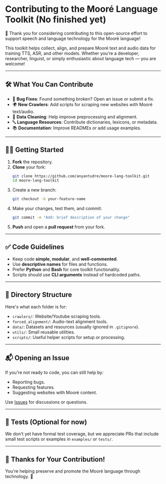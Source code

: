 # Contributing to the Mooré Language Toolkit (No finished yet)

🎉 Thank you for considering contributing to this open-source effort to support speech and language technology for the Mooré language!

This toolkit helps collect, align, and prepare Mooré text and audio data for training TTS, ASR, and other models. Whether you’re a developer, researcher, linguist, or simply enthusiastic about language tech — you are welcome!

---

## 🛠 What You Can Contribute

* 🐞 **Bug Fixes**: Found something broken? Open an issue or submit a fix.
* 🌍 **New Crawlers**: Add scripts for scraping new websites with Mooré text/audio.
* 🧼 **Data Cleaning**: Help improve preprocessing and alignment.
* 🔤 **Language Resources**: Contribute dictionaries, lexicons, or metadata.
* 📚 **Documentation**: Improve READMEs or add usage examples.

---

## 🧑‍💻 Getting Started

1. **Fork** the repository.
2. **Clone** your fork:
   ```bash
   git clone https://github.com/anyantudre/moore-lang-toolkit.git
   cd moore-lang-toolkit
   ```
3. Create a new branch:
   ```bash
   git checkout -b your-feature-name
   ```
4. Make your changes, test them, and commit:
   ```bash
   git commit -m "Add: brief description of your change"
   ```
5. **Push** and open a **pull request** from your fork.

---

## ✅ Code Guidelines
* Keep code **simple, modular**, and **well-commented**.
* Use **descriptive names** for files and functions.
* Prefer **Python** and **Bash** for core toolkit functionality.
* Scripts should use **CLI arguments** instead of hardcoded paths.

---

## 📂 Directory Structure
Here's what each folder is for:

* `crawlers/`: Website/Youtube scraping tools.
* `forced_alignment/`: Audio-text alignment tools.
* `data/`: Datasets and resources (usually ignored in `.gitignore`).
* `utils/`: Small reusable utilities.
* `scripts/`: Useful helper scripts for setup or processing.

---

## 📬 Opening an Issue
If you're not ready to code, you can still help by:

* Reporting bugs.
* Requesting features.
* Suggesting websites with Mooré content.

Use [Issues](https://github.com/<your-org-or-username>/moore-lang-toolkit/issues) for discussions or questions.

---

## 🧪 Tests (Optional for now)
We don't yet have formal test coverage, but we appreciate PRs that include small test scripts or examples in `examples/` or `tests/`.

---

## 🙌 Thanks for Your Contribution!
You're helping preserve and promote the Mooré language through technology. 💛
